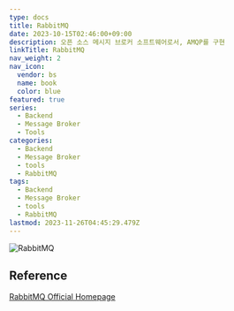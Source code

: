 ```yaml
---
type: docs
title: RabbitMQ
date: 2023-10-15T02:46:00+09:00
description: 오픈 소스 메시지 브로커 소프트웨어로서, AMQP를 구현
linkTitle: RabbitMQ
nav_weight: 2
nav_icon:
  vendor: bs
  name: book
  color: blue
featured: true
series:
  - Backend
  - Message Broker
  - Tools
categories:
  - Backend
  - Message Broker
  - tools
  - RabbitMQ
tags:
  - Backend
  - Message Broker
  - tools
  - RabbitMQ
lastmod: 2023-11-26T04:45:29.479Z
---
```


![RabbitMQ](/backend/rabbitmq.png#center "https://stackoverflow.com/questions/63545249/rabbitmq-queue-per-message-type-vs-queue-per-destination")

## Reference

[RabbitMQ Official Homepage](https://www.rabbitmq.com/)
